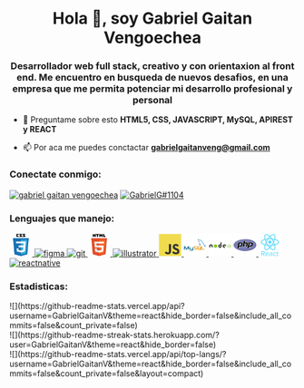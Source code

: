<h1 align="center">Hola 👋, soy Gabriel Gaitan Vengoechea</h1>
<h3 align="center">Desarrollador web full stack, creativo y con orientaxion al front end. Me encuentro en busqueda de nuevos desafios, en una empresa que me permita potenciar mi desarrollo profesional y personal</h3>

- 💬 Preguntame sobre esto **HTML5, CSS, JAVASCRIPT, MySQL, APIREST y REACT**

- 📫 Por aca me puedes conctactar **gabrielgaitanveng@gmail.com**


<h3 align="left">Conectate conmigo:</h3>
<p align="left">
<a href="https://linkedin.com/in/gabriel gaitan vengoechea" target="blank"><img align="center" src="https://raw.githubusercontent.com/rahuldkjain/github-profile-readme-generator/master/src/images/icons/Social/linked-in-alt.svg" alt="gabriel gaitan vengoechea" height="30" width="40" /></a>
<a href="https://discord.gg/GabrielG#1104" target="blank"><img align="center" src="https://raw.githubusercontent.com/rahuldkjain/github-profile-readme-generator/master/src/images/icons/Social/discord.svg" alt="GabrielG#1104" height="30" width="40" /></a>
</p>

<h3 align="left">Lenguajes que manejo:</h3>
<p align="left"> <a href="https://www.w3schools.com/css/" target="_blank" rel="noreferrer"> <img src="https://raw.githubusercontent.com/devicons/devicon/master/icons/css3/css3-original-wordmark.svg" alt="css3" width="40" height="40"/> </a> <a href="https://www.figma.com/" target="_blank" rel="noreferrer"> <img src="https://www.vectorlogo.zone/logos/figma/figma-icon.svg" alt="figma" width="40" height="40"/> </a> <a href="https://git-scm.com/" target="_blank" rel="noreferrer"> <img src="https://www.vectorlogo.zone/logos/git-scm/git-scm-icon.svg" alt="git" width="40" height="40"/> </a> <a href="https://www.w3.org/html/" target="_blank" rel="noreferrer"> <img src="https://raw.githubusercontent.com/devicons/devicon/master/icons/html5/html5-original-wordmark.svg" alt="html5" width="40" height="40"/> </a> <a href="https://www.adobe.com/in/products/illustrator.html" target="_blank" rel="noreferrer"> <img src="https://www.vectorlogo.zone/logos/adobe_illustrator/adobe_illustrator-icon.svg" alt="illustrator" width="40" height="40"/> </a> <a href="https://developer.mozilla.org/en-US/docs/Web/JavaScript" target="_blank" rel="noreferrer"> <img src="https://raw.githubusercontent.com/devicons/devicon/master/icons/javascript/javascript-original.svg" alt="javascript" width="40" height="40"/> </a> <a href="https://www.mysql.com/" target="_blank" rel="noreferrer"> <img src="https://raw.githubusercontent.com/devicons/devicon/master/icons/mysql/mysql-original-wordmark.svg" alt="mysql" width="40" height="40"/> </a> <a href="https://nodejs.org" target="_blank" rel="noreferrer"> <img src="https://raw.githubusercontent.com/devicons/devicon/master/icons/nodejs/nodejs-original-wordmark.svg" alt="nodejs" width="40" height="40"/> </a> <a href="https://www.php.net" target="_blank" rel="noreferrer"> <img src="https://raw.githubusercontent.com/devicons/devicon/master/icons/php/php-original.svg" alt="php" width="40" height="40"/> </a> <a href="https://reactjs.org/" target="_blank" rel="noreferrer"> <img src="https://raw.githubusercontent.com/devicons/devicon/master/icons/react/react-original-wordmark.svg" alt="react" width="40" height="40"/> </a> <a href="https://reactnative.dev/" target="_blank" rel="noreferrer"> <img src="https://reactnative.dev/img/header_logo.svg" alt="reactnative" width="40" height="40"/> </a> </p>

<h3 align="left">Estadisticas:</h3>
![](https://github-readme-stats.vercel.app/api?username=GabrielGaitanV&theme=react&hide_border=false&include_all_commits=false&count_private=false)<br/>
![](https://github-readme-streak-stats.herokuapp.com/?user=GabrielGaitanV&theme=react&hide_border=false)<br/>
![](https://github-readme-stats.vercel.app/api/top-langs/?username=GabrielGaitanV&theme=react&hide_border=false&include_all_commits=false&count_private=false&layout=compact)
